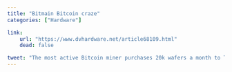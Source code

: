 ```yaml
---
title: "Bitmain Bitcoin craze"
categories: ["Hardware"]

link:
    url: "https://www.dvhardware.net/article68109.html"
    dead: false

tweet: "The most active Bitcoin miner purchases 20k wafers a month to TSMC!"
---
```

